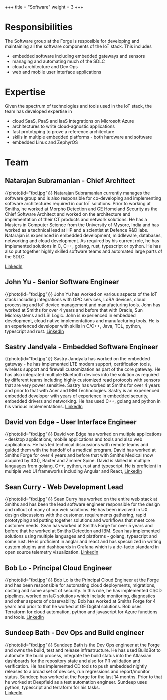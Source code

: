 +++ title = "Software" weight = 3 +++

# Responsibilities
The Software group at the Forge is resposible for developing and maintaining all the software components of the IoT stack. This includes

- embedded software including embedded gateways and sensors
- managing and automating much of the SDLC
- cloud architecture and Dev Ops
- web and mobile user interface applications

# Expertise
Given the spectrum of technologies and tools used in the IoT stack, the team has developed expertise in 

- cloud SaaS, PaaS and IaaS integrations on Microsoft Azure
- architectures to write cloud-agnostic applications
- fast prototyping to prove a reference architecture
- skills in multiple embedded platforms - both hardware and software
- embedded Linux and ZephyrOS

# Team
## Natarajan Subramanian - Chief Architect
{{photo(id="tbd.jpg")}}
Natarajan Subramanian currently manages the software group and is also responsible for co-developing and implementing software architectures required in our IoT solutions. Prior to working at Smiths, he worked at Morpho Detection and GE Homeland Security as the Chief Software Architect and worked on the architecture and implementation of their CT products and network solutions. He has a Masters in Computer Science from the University of Mysore, India and has worked as a technical lead at HP and a scientist at Defence R&D labs. 
Natarajan is experinced in embedded development, middleware, databases, networking and cloud development. As required by his current role, he has implemented solutions in C, C++, golang, rust, typescript or python. He has also put together highly skilled software teams and automated large parts of the SDLC. 

[LinkedIn](linkedin.com/in/natarajansubramanian)

## John Yu - Senior Software Engineer
{{photo(id="tbd.jpg")}}
John Yu has worked on various aspects of the IoT stack including integrations with OPC services, LoRA devices, cloud processing and IoT device management and manufacturing tools. 
John has worked at Smiths for over 4 years and before that with Oracle, Sun Microsystems and LSI Logic. 
John is experienced in embedded development, cloud native implementations and manufacturing tools. He is an experienced developer with skills in C/C++, Java, TCL,  python, typescript and rust. 
[LinkedIn](https://www.linkedin.com/in/qiong-yu-b3b3b41a)

## Sastry Jandyala - Embedded Software Engineer
{{photo(id="tbd.jpg")}}
Sastry Jandyala has worked on the embedded gateway - he has implemented LTE modem support, certification tools, wireless support and firewall customization as part of the core gateway. He has also integrated multiple Bluetooth devices into the solution as required by different teams including highly customized read protocols with sensors that are very power sensitive.
Sastry has worked at Smiths for over 4 years and prior to that with Acer and IBM Technologies.
Sastry is an experienced embedded developer with years of experience in embedded security, embedded drivers and networking. He has used C++, golang and python in his various implementations.
[LinkedIn](www.google.com)

## David von Edge - User Interface Engineer
{{photo(id="tbd.jpg")}}
David von Edge has worked on multiple applications - desktop applications, mobile applications and tools and also web applications. He has led technical discussions with remote teams and guided them with the handoff of a medical program. 
David has worked at Smiths Forge for over 4 years and before that with Smiths Medical (now acquired by ICU), Baxter and Zimmer Spine.
David is skilled in multiple languages from golang, C++, python, rust and typescript. He is proficient in multiple web UI frameworks including Angular and React,
[LinkedIn](https://www.linkedin.com/in/david-von-edge-05155729)

## Sean Curry - Web Development Lead
{{photo(id="tbd.jpg")}}
Sean Curry has worked on the entire web stack at Smiths and has been the lead software engineer responsible for the design and rollout of many of our web solutions. He has been involved in UX design discussions with the customer, requirements gathering, rapid prototyping and putting together solutions and workflows that meet core customer needs. 
Sean has worked at Smiths Forge for over 5 years and before that he worked at Smiths Detection and IBM.
Sean has implemented solutions using multiple languages and platforms - golang, typescript and some rust. He is proficient in anglar and react and has specialized in writing custom plugins and dashboards in Grafana which is a de-facto standard in open source telemetry visualization.
[LinkedIn](www.google.com)

## Bob Lo - Principal Cloud Engineer
{{photo(id="tbd.jpg")}}
Bob Lo is the Principal Cloud Engineer at the Forge and has been responsible for automating cloud deployments, migrations, costing and some aspect of security. In this role, he has implemented CI/CD pipelines, worked on IaC solutions which include monitoring, diagnostics and other aspects of observability.
Bob has worked at Smiths Forge for 4 years and prior to that he worked at GE Digital solutions.
Bob uses Terraform for cloud automation, python and javascript for Azure functions and tools.
[LinkedIn](www.google.com) 

## Sundeep Bath - Dev Ops and Build engineer
{{photo(id="tbd.jpg")}}
Sundeep Bath is the Dev Ops engineer at the Forge and owns the build, test and release infrastructure. He has used BuildBot to automate the build process, integrate the build status into the Atlassian dashboards for the repository state and also for PR validation and verification. He has implemented CD tools to push embedded nightly releases to a broad set of devices, run regressions and report/monitor status. 
Sundeep has worked at the Forge for the last 14 months. Prior to that he worked at Deepfield as a test automation engineer.
Sundeep uses python, typescript and terraform for his tasks.  
[LinkedIn](https://www.linkedin.com/in/sundeep-bath-aa1b54a3)


